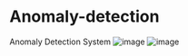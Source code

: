# Anomaly-detection
Anomaly Detection System
![image](https://github.com/AlokTiwari5/Anomaly-detection/assets/123202612/0597faf0-c4f5-43b5-9ce7-1eda87e4b788)
![image](https://github.com/AlokTiwari5/Anomaly-detection/assets/123202612/a2879f4c-2129-4dd5-9c52-a45e7442a80c)


